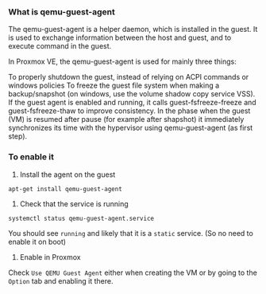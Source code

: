 ### What is qemu-guest-agent

The qemu-guest-agent is a helper daemon, which is installed in the guest. It is used to exchange information between the host and guest, and to execute command in the guest.

In Proxmox VE, the qemu-guest-agent is used for mainly three things:

To properly shutdown the guest, instead of relying on ACPI commands or windows policies
To freeze the guest file system when making a backup/snapshot (on windows, use the volume shadow copy service VSS). If the guest agent is enabled and running, it calls guest-fsfreeze-freeze and guest-fsfreeze-thaw to improve consistency.
In the phase when the guest (VM) is resumed after pause (for example after shapshot) it immediately synchronizes its time with the hypervisor using qemu-guest-agent (as first step).

### To enable it

1. Install the agent on the guest

`apt-get install qemu-guest-agent`

1. Check that the service is running

`systemctl status qemu-guest-agent.service`

You should see `running` and likely that it is a `static` service. (So no need to enable it on boot)

1. Enable in Proxmox

Check `Use QEMU Guest Agent` either when creating the VM or by going to the `Option` tab and enabling it there.